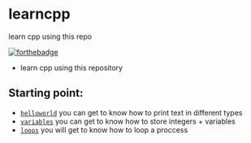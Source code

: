 # learncpp
learn cpp using this repo

[![forthebadge](https://forthebadge.com/images/badges/made-with-c-plus-plus.svg)](https://forthebadge.com)

- learn cpp using this repository 


## Starting point:

- [`helloworld`](helloworld) you can get to know how to print text in different types
- [`variables`](variables) you can get to know how to store integers + variables
- [`loops`](loops) you will get to know how to loop a proccess